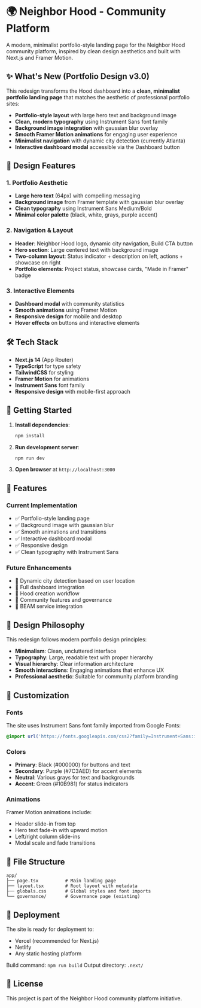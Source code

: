 # 🌍 Neighbor Hood - Community Platform

A modern, minimalist portfolio-style landing page for the Neighbor Hood community platform, inspired by clean design aesthetics and built with Next.js and Framer Motion.

## ✨ What's New (Portfolio Design v3.0)

This redesign transforms the Hood dashboard into a **clean, minimalist portfolio landing page** that matches the aesthetic of professional portfolio sites:

- **Portfolio-style layout** with large hero text and background image
- **Clean, modern typography** using Instrument Sans font family
- **Background image integration** with gaussian blur overlay
- **Smooth Framer Motion animations** for engaging user experience
- **Minimalist navigation** with dynamic city detection (currently Atlanta)
- **Interactive dashboard modal** accessible via the Dashboard button

## 🎨 Design Features

### 1. Portfolio Aesthetic
- **Large hero text** (64px) with compelling messaging
- **Background image** from Framer template with gaussian blur overlay
- **Clean typography** using Instrument Sans Medium/Bold
- **Minimal color palette** (black, white, grays, purple accent)

### 2. Navigation & Layout
- **Header**: Neighbor Hood logo, dynamic city navigation, Build CTA button
- **Hero section**: Large centered text with background image
- **Two-column layout**: Status indicator + description on left, actions + showcase on right
- **Portfolio elements**: Project status, showcase cards, "Made in Framer" badge

### 3. Interactive Elements
- **Dashboard modal** with community statistics
- **Smooth animations** using Framer Motion
- **Responsive design** for mobile and desktop
- **Hover effects** on buttons and interactive elements

## 🛠 Tech Stack

- **Next.js 14** (App Router)
- **TypeScript** for type safety
- **TailwindCSS** for styling
- **Framer Motion** for animations
- **Instrument Sans** font family
- **Responsive design** with mobile-first approach

## 🚀 Getting Started

1. **Install dependencies**:
   ```bash
   npm install
   ```

2. **Run development server**:
   ```bash
   npm run dev
   ```

3. **Open browser** at `http://localhost:3000`

## 📱 Features

### Current Implementation
- ✅ Portfolio-style landing page
- ✅ Background image with gaussian blur
- ✅ Smooth animations and transitions
- ✅ Interactive dashboard modal
- ✅ Responsive design
- ✅ Clean typography with Instrument Sans

### Future Enhancements
- 🔄 Dynamic city detection based on user location
- 🔄 Full dashboard integration
- 🔄 Hood creation workflow
- 🔄 Community features and governance
- 🔄 BEAM service integration

## 🎯 Design Philosophy

This redesign follows modern portfolio design principles:
- **Minimalism**: Clean, uncluttered interface
- **Typography**: Large, readable text with proper hierarchy
- **Visual hierarchy**: Clear information architecture
- **Smooth interactions**: Engaging animations that enhance UX
- **Professional aesthetic**: Suitable for community platform branding

## 🔧 Customization

### Fonts
The site uses Instrument Sans font family imported from Google Fonts:
```css
@import url('https://fonts.googleapis.com/css2?family=Instrument+Sans:ital,wght@0,400;0,500;0,600;0,700;1,400;1,500;1,600;1,700&display=swap');
```

### Colors
- **Primary**: Black (#000000) for buttons and text
- **Secondary**: Purple (#7C3AED) for accent elements
- **Neutral**: Various grays for text and backgrounds
- **Accent**: Green (#10B981) for status indicators

### Animations
Framer Motion animations include:
- Header slide-in from top
- Hero text fade-in with upward motion
- Left/right column slide-ins
- Modal scale and fade transitions

## 📄 File Structure

```
app/
├── page.tsx          # Main landing page
├── layout.tsx        # Root layout with metadata
├── globals.css       # Global styles and font imports
└── governance/       # Governance page (existing)
```

## 🚀 Deployment

The site is ready for deployment to:
- Vercel (recommended for Next.js)
- Netlify
- Any static hosting platform

Build command: `npm run build`
Output directory: `.next/`

## 📝 License

This project is part of the Neighbor Hood community platform initiative.
